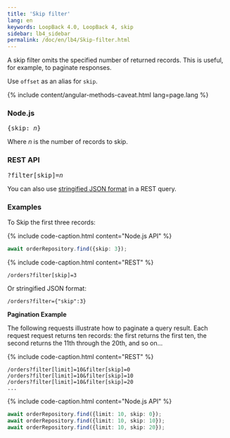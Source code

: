 ```yaml
---
title: 'Skip filter'
lang: en
keywords: LoopBack 4.0, LoopBack 4, skip
sidebar: lb4_sidebar
permalink: /doc/en/lb4/Skip-filter.html
---
```


A skip filter omits the specified number of returned records. This is useful,
for example, to paginate responses.

Use `offset` as an alias for `skip`.

{% include content/angular-methods-caveat.html lang=page.lang %}

### Node.js

<pre>
{skip: <i>n</i>}
</pre>

Where _n_ is the number of records to skip.

### REST API

<pre>
?filter[skip]=<i>n</i>
</pre>

You can also
use [stringified JSON format](Querying-data.md#using-stringified-json-in-rest-queries) in
a REST query.

### Examples

To Skip the first three records:

{% include code-caption.html content="Node.js API" %}

```ts
await orderRepository.find({skip: 3});
```

{% include code-caption.html content="REST" %}

`/orders?filter[skip]=3`

Or stringified JSON format:

`/orders?filter={"skip":3}`

**Pagination Example**

The following requests illustrate how to paginate a query result. Each request
request returns ten records: the first returns the first ten, the second returns
the 11th through the 20th, and so on...

{% include code-caption.html content="REST" %}

```
/orders?filter[limit]=10&filter[skip]=0
/orders?filter[limit]=10&filter[skip]=10
/orders?filter[limit]=10&filter[skip]=20
...
```

{% include code-caption.html content="Node.js API" %}

```ts
await orderRepository.find({limit: 10, skip: 0});
await orderRepository.find({limit: 10, skip: 10});
await orderRepository.find({limit: 10, skip: 20});
```
